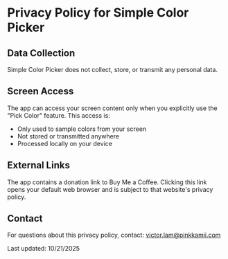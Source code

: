 # Privacy Policy for Simple Color Picker

## Data Collection
Simple Color Picker does not collect, store, or transmit any personal data.

## Screen Access
The app can access your screen content only when you explicitly use the "Pick Color" feature. This access is:
- Only used to sample colors from your screen
- Not stored or transmitted anywhere
- Processed locally on your device

## External Links
The app contains a donation link to Buy Me a Coffee. Clicking this link opens your default web browser and is subject to that website's privacy policy.

## Contact
For questions about this privacy policy, contact: victor.lam@pinkkamii.com

Last updated: 10/21/2025
